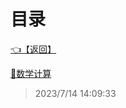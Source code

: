 # 目录  


[👈【返回】](/--目录--/CSharp笔记/--目录--CSharp笔记)  


[📜数学计算](/CSharp笔记/数学计算/数学计算)  







> 2023/7/14 14:09:33
